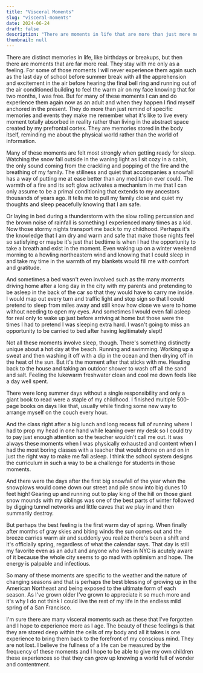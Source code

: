 ```yaml
---
title: "Visceral Moments"
slug: "visceral-moments"
date: 2024-06-24
draft: false
description: "There are moments in life that are more than just mere memories of events. They are memories of feelings stored in the body itself and they are what makes a life full."
thumbnail: null
---
```


There are distinct memories in life, like birthdays or breakups, but then there are moments that are far more real. They stay with me only as a feeling. For some of those moments I will never experience them again such as the last day of school before summer break with all the apprehension and excitement in the air before hearing the final bell ring and running out of the air conditioned building to feel the warm air on my face knowing that for two months, I was free. But for many of these moments I can and do experience them again now as an adult and when they happen I find myself anchored in the present. They do more than just remind of specific memories and events they make me remember what it's like to live every moment totally absorbed in reality rather than living in the abstract space created by my prefrontal cortex. They are memories stored in the body itself, reminding me about the physical world rather than the world of information.

Many of these moments are felt most strongly when getting ready for sleep. Watching the snow fall outside in the waning light as I sit cozy in a cabin, the only sound coming from the crackling and popping of the fire and the breathing of my family. The stillness and quiet that accompanies a snowfall has a way of putting me at ease better than any meditation ever could. The warmth of a fire and its soft glow activates a mechanism in me that I can only assume to be a primal conditioning that extends to my ancestors thousands of years ago. It tells me to pull my family close and quiet my thoughts and sleep peacefully knowing that I am safe. 

Or laying in bed during a thunderstorm with the slow rolling percussion and the brown noise of rainfall is something I experienced many times as a kid. Now those stormy nights transport me back to my childhood. Perhaps it's the knowledge that I am dry and warm and safe that make those nights feel so satisfying or maybe it's just that bedtime is when I had the opportunity to take a breath and exist in the moment. Even waking up on a winter weekend morning to a howling northeastern wind and knowing that I could sleep in and take my time in the warmth of my blankets would fill me with comfort and gratitude. 

And sometimes a bed wasn't even involved such as the many moments driving home after a long day in the city with my parents and pretending to be asleep in the back of the car so that they would have to carry me inside. I would map out every turn and traffic light and stop sign so that I could pretend to sleep from miles away and still know how close we were to home without needing to open my eyes. And sometimes I would even fall asleep for real only to wake up just before arriving at home but those were the times I had to pretend I was sleeping extra hard. I wasn't going to miss an opportunity to be carried to bed after having legitimately slept!

Not all these moments involve sleep, though. There's something distinctly unique about a hot day at the beach. Running and swimming. Working up a sweat and then washing it off with a dip in the ocean and then drying off in the heat of the sun. But it's the moment after that sticks with me. Heading back to the house and taking an outdoor shower to wash off all the sand and salt. Feeling the lukewarm freshwater clean and cool me down feels like a day well spent. 

There were long summer days without a single responsibility and only a giant book to read were a staple of my childhood. I finished multiple 500-page books on days like that, usually while finding some new way to arrange myself on the couch every hour. 

And the class right after a big lunch and long recess full of running where I had to prop my head in one hand while leaning over my desk so I could try to pay just enough attention so the teacher wouldn't call me out. It was always these moments when I was physically exhausted and content when I had the most boring classes with a teacher that would drone on and on in just the right way to make me fall asleep. I think the school system designs the curriculum in such a way to be a challenge for students in those moments.

And there were the days after the first big snowfall of the year when the snowplows would come down our street and pile snow into big dunes 10 feet high! Gearing up and running out to play king of the hill on those giant snow mounds with my siblings was one of the best parts of winter followed by digging tunnel networks and little caves that we play in and then summarily destroy.

But perhaps the best feeling is the first warm day of spring. When finally after months of gray skies and biting winds the sun comes out and the breeze carries warm air and suddenly you realize there's been a shift and it's officially spring, regardless of what the calendar says. That day is still my favorite even as an adult and anyone who lives in NYC is acutely aware of it because the whole city seems to go mad with optimism and hope. The energy is palpable and infectious. 

So many of these moments are specific to the weather and the nature of changing seasons and that is perhaps the best blessing of growing up in the American Northeast and being exposed to the ultimate form of each season. As I've grown older I've grown to appreciate it so much more and it's why I do not think I could live the rest of my life in the endless mild spring of a San Francisco.

I'm sure there are many visceral moments such as these that I've forgotten and I hope to experience more as I age. The beauty of these feelings is that they are stored deep within the cells of my body and all it takes is one experience to bring them back to the forefront of my conscious mind. They are not lost. I believe the fullness of a life can be measured by the frequency of these moments and I hope to be able to give my own children these experiences so that they can grow up knowing a world full of wonder and contentment.
